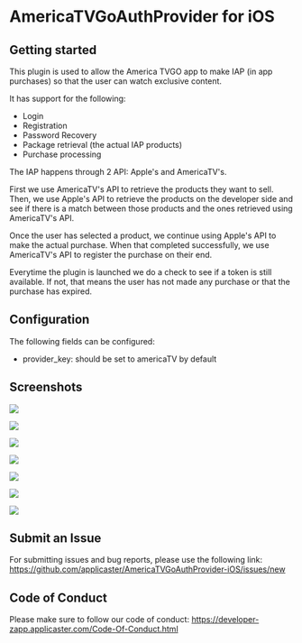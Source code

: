 # AmericaTVGoAuthProvider for iOS

## Getting started

This plugin is used to allow the America TVGO app to make IAP (in app purchases) so that the user can watch exclusive content.

It has support for the following:

- Login
- Registration
- Password Recovery
- Package retrieval (the actual IAP products)
- Purchase processing

The IAP happens through 2 API: Apple's and AmericaTV's.

First we use AmericaTV's API to retrieve the products they want to sell. Then, we use Apple's API to retrieve the products on the developer side and see if there is a match between those products and the ones retrieved using AmericaTV's API.

Once the user has selected a product, we continue using Apple's API to make the actual purchase. When that completed successfully, we use AmericaTV's API to register the purchase on their end.

Everytime the plugin is launched we do a check to see if a token is still available. If not, that means the user has not made any purchase or that the purchase has expired.

## Configuration

The following fields can be configured:

- provider_key: should be set to americaTV by default

## Screenshots

![](readme_images/1.png)

![](readme_images/2.png)

![](readme_images/3.png)

![](readme_images/4.png)

![](readme_images/5.png)

![](readme_images/6.png)

![](readme_images/7.png)

## Submit an Issue

For submitting issues and bug reports, please use the following link:
https://github.com/applicaster/AmericaTVGoAuthProvider-iOS/issues/new

## Code of Conduct

Please make sure to follow our code of conduct:
https://developer-zapp.applicaster.com/Code-Of-Conduct.html
